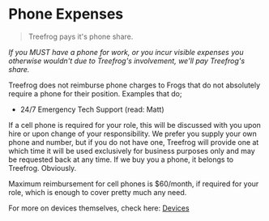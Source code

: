 # Phone Expenses 

> Treefrog pays it's phone share.

*If you MUST have a phone for work, or you incur visible expenses you otherwise wouldn't due to Treefrog's involvement, we'll pay Treefrog's share.*

Treefrog does not reimburse phone charges to Frogs that do not absolutely require a phone for their position. Examples that do;

- 24/7 Emergency Tech Support (read: Matt)

If a cell phone is required for your role, this will be discussed with you upon hire or upon change of your responsibility. We prefer you supply your own phone and number, but if you do not have one, Treefrog will provide one at which time it will be used exclusively for business purposes only and may be requested back at any time. If we buy you a phone, it belongs to Treefrog. Obviously.

Maximum reimbursement for cell phones is $60/month, if required for your role, which is enough to cover pretty much any need.

For more on devices themselves, check here: [Devices](manual/Devices.md)